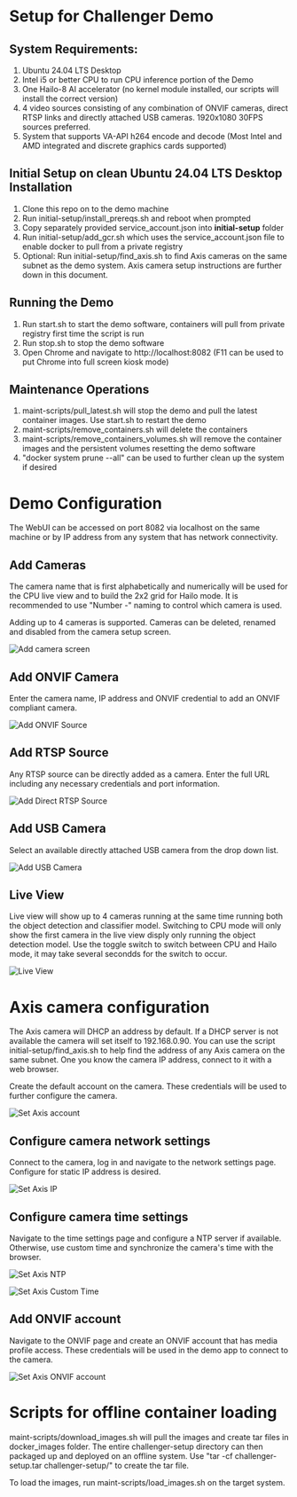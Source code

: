 # Setup for Challenger Demo

## System Requirements:

1. Ubuntu 24.04 LTS Desktop
2. Intel i5 or better CPU to run CPU inference portion of the Demo
3. One Hailo-8 AI accelerator (no kernel module installed, our scripts will install the correct version)
4. 4 video sources consisting of any combination of ONVIF cameras, direct RTSP links and directly attached USB cameras. 1920x1080 30FPS sources preferred.
5. System that supports VA-API h264 encode and decode (Most Intel and AMD integrated and discrete graphics cards supported)  

## Initial Setup on clean Ubuntu 24.04 LTS Desktop Installation

1. Clone this repo on to the demo machine
2. Run initial-setup/install_prereqs.sh and reboot when  prompted
3. Copy separately provided service_account.json into **initial-setup** folder
4. Run initial-setup/add_gcr.sh which uses the service_account.json file to enable docker to pull from a private registry
5. Optional: Run initial-setup/find_axis.sh to find Axis cameras on the same subnet as the demo system. Axis camera setup instructions are further down in this document. 

## Running the Demo

1. Run start.sh to start the demo software, containers will pull from private registry first time the script is run
2. Run stop.sh to stop the demo software
3. Open Chrome and navigate to http://localhost:8082 (F11 can be used to put Chrome into full screen kiosk mode)

## Maintenance Operations

1. maint-scripts/pull_latest.sh will stop the demo and pull the latest container images. Use start.sh to restart the demo
2. maint-scripts/remove_containers.sh will delete the containers 
3. maint-scripts/remove_containers_volumes.sh will remove the container images and the persistent volumes resetting the demo software
4. "docker system prune --all" can be used to further clean up the system if desired 

# Demo Configuration

The WebUI can be accessed on port 8082 via localhost on the same machine or by IP address from any system that has network connectivity.

## Add Cameras

The camera name that is first alphabetically and numerically will be used for the CPU live view and to build the 2x2 grid for Hailo mode. It is recommended to use "Number -" naming to control which camera is used. 

Adding up to 4 cameras is supported. Cameras can be deleted, renamed and disabled from the camera setup screen.

![Add camera screen](assets/add_camera.png)

## Add ONVIF Camera

Enter the camera name, IP address and ONVIF credential to add an ONVIF compliant camera. 

![Add ONVIF Source](assets/onvif.png)

## Add RTSP Source

Any RTSP source can be directly added as a camera. Enter the full URL including any necessary credentials and port information.

![Add Direct RTSP Source](assets/direct_link.png)

## Add USB Camera 

Select an available directly attached USB camera from the drop down list.

![Add USB Camera](assets/usb.png)

## Live View

Live view will show up to 4 cameras running at the same time running both the object detection and classifier model. Switching to CPU mode will only show the first camera in the live view disply only running the object detection model. Use the toggle switch to switch between CPU and Hailo mode, it may take several secondds for the switch to occur. 

![Live View](assets/live_view.png)

# Axis camera configuration

The Axis camera will DHCP an address by default. If a DHCP server is not available the camera will set itself to 192.168.0.90. You can use the script initial-setup/find_axis.sh to help find the address of any Axis camera on the same subnet. One you know the camera IP address, connect to it with a web browser.

Create the default account on the camera. These credentials will be used to further configure the camera.

![Set Axis account](assets/axis_account.png)

## Configure camera network settings

Connect to the camera, log in and navigate to the network settings page. Configure for static IP address is desired.

![Set Axis IP](assets/axis_network.png)

## Configure camera time settings

Navigate to the time settings page and configure a NTP server if available. Otherwise, use custom time and synchronize the camera's time with the browser.

![Set Axis NTP](assets/axis_ntp.png)

![Set Axis Custom Time](assets/axis_custom_time.png)

## Add ONVIF account

Navigate to the ONVIF  page and create an ONVIF account that has media profile access. These credentials will be used in the demo app to connect to the camera.

![Set Axis ONVIF account](assets/axis_onvif.png)


# Scripts for offline container loading

maint-scripts/download_images.sh will pull the images and create tar files in docker_images folder. The entire challenger-setup directory can then packaged up and deployed on an offline system. Use "tar -cf challenger-setup.tar challenger-setup/" to create the tar file.

To load the images, run maint-scripts/load_images.sh on the target system.

